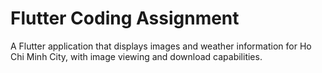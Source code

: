# Flutter Coding Assignment

A Flutter application that displays images and weather information for Ho Chi Minh City, with image viewing and download capabilities.
